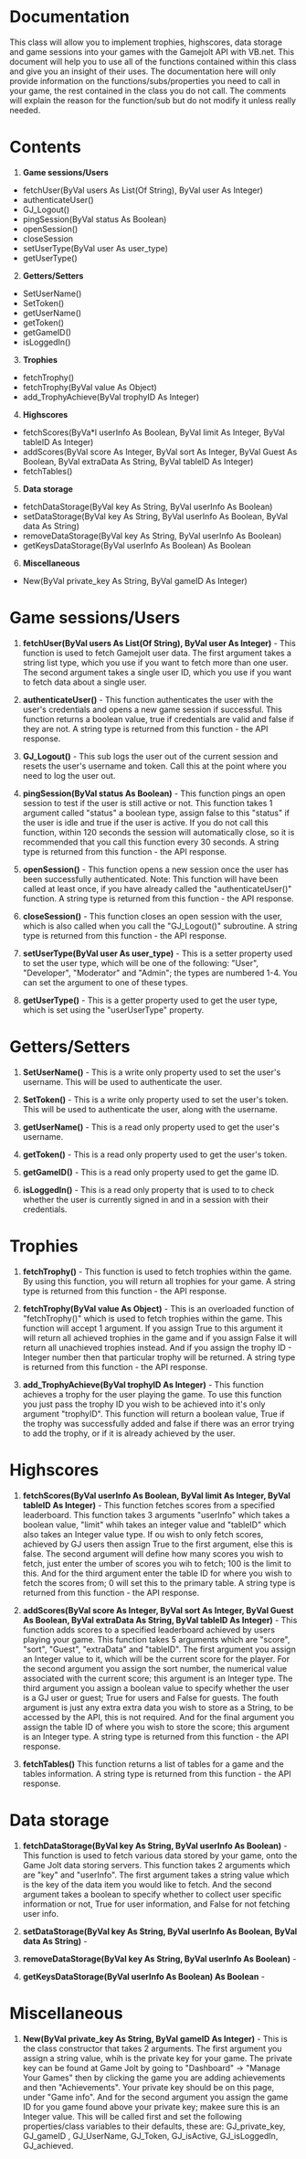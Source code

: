 Documentation
=============
This class will allow you to implement trophies, highscores, data storage and game sessions into your games with the 
Gamejolt API with VB.net. This document will help you to use all of the functions contained within this class and give you an insight of their uses. The documentation here will only provide information on the functions/subs/properties you need to call in your game, the rest contained in the class you do not call. The comments will explain the reason for the function/sub but do not modify it unless really needed.

Contents
=============
1. **Game sessions/Users**
  - fetchUser(ByVal users As List(Of String), ByVal user As Integer)
  - authenticateUser()
  - GJ_Logout()
  - pingSession(ByVal status As Boolean)
  - openSession()
  - closeSession
  - setUserType(ByVal user As user_type)
  - getUserType()

2. **Getters/Setters**
  - SetUserName()
  - SetToken()  
  - getUserName()
  - getToken()
  - getGameID()
  - isLoggedIn()

3. **Trophies**
  - fetchTrophy()
  - fetchTrophy(ByVal value As Object)
  - add_TrophyAchieve(ByVal trophyID As Integer)

4. **Highscores**
  - fetchScores(ByVa*l userInfo As Boolean, ByVal limit As Integer, ByVal tableID As Integer)
  - addScores(ByVal score As Integer, ByVal sort As Integer, ByVal Guest As Boolean, ByVal extraData As String, ByVal     tableID As Integer)
  - fetchTables()

5. **Data storage**
  - fetchDataStorage(ByVal key As String, ByVal userInfo As Boolean)
  - setDataStorage(ByVal key As String, ByVal userInfo As Boolean, ByVal data As String)
  - removeDataStorage(ByVal key As String, ByVal userInfo As Boolean)
  - getKeysDataStorage(ByVal userInfo As Boolean) As Boolean

6. **Miscellaneous**
  - New(ByVal private_key As String, ByVal gameID As Integer)

Game sessions/Users
=============
1. **fetchUser(ByVal users As List(Of String), ByVal user As Integer)** -
This function is used to fetch Gamejolt user data. The first argument takes a string list type, which you use if you want to fetch more than one user. The second argument takes a single user ID, which you use if you want to fetch data about a single user.

2. **authenticateUser()** -
This function authenticates the user with the user's credentials and opens a new game session if successful. This function returns a  boolean value,  true if credentials are valid and false if they are not. A string type is returned from this function - the API response.


3. **GJ_Logout()** -
This sub logs the user out of the current session and resets the user's username and token. Call this at the point where you need to log the user out.

4. **pingSession(ByVal status As Boolean)** -
This function pings an open session to test if the user is still active or not. This function takes 1 argument called "status" a boolean type, assign false to this "status" if the user is idle and true if the user is active.
If you do not call this function, within 120 seconds the session will automatically close, so it is recommended that you call this function every 30 seconds. A string type is returned from this function - the API response.

5. **openSession()** -
This function opens a new session once the user has been successfully authenticated. Note: This function will have been called at least once, if you have already called the "authenticateUser()" function. A string type is returned from this function - the API response.

6. **closeSession()** -
This function closes an open session with the user, which is also called when you call the "GJ_Logout()" subroutine. A string type is returned from this function - the API response. 

7. **setUserType(ByVal user As user_type)** -
This is a setter property used to set the user type, which will be one of the following: "User", "Developer", "Moderator" and "Admin"; the types are numbered 1-4. You can set the argument to one of these types.

8. **getUserType()** -
This is a getter property used to get the user type, which is set using the "userUserType" property.

Getters/Setters
=============
1. **SetUserName()** -
This is a write only property used to set the user's username. This will be used to authenticate the user. 

2. **SetToken()** - 
This is a write only property used to set the user's token. This will be used to authenticate the user, along with the username. 

3. **getUserName()** -
This is a read only property used to get the user's username.

4. **getToken()** -
This is a read only property used to get the user's token.

5. **getGameID()** -
This is a read only property used to get the game ID.

6. **isLoggedIn()** -
This is a read only property that is used to to check whether the user is currently signed in and in a session with their credentials.

Trophies
=============
1. **fetchTrophy()** -
This function is used to fetch trophies within the game. By using this function, you will return all trophies for your game. A string type is returned from this function - the API response. 

2. **fetchTrophy(ByVal value As Object)** -
This is an overloaded function of "fetchTrophy()" which is used to fetch trophies within the game. This function will accept 1 argument. If you assign True to this argument it will return all achieved trophies in the game and if you assign False it will return all unachieved trophies instead. And if you assign the trophy ID - Integer number then that particular trophy will be returned.  A string type is returned from this function - the API response.

3. **add_TrophyAchieve(ByVal trophyID As Integer)** -
This function achieves a trophy for the user playing the game. To use this function you just pass the trophy ID you wish to be achieved into it's only argument "trophyID". This function will return a boolean value, True if the trophy was successfully added and false if there was an error trying to add the trophy, or if it is already achieved by the user.

Highscores
=============
1. **fetchScores(ByVal userInfo As Boolean, ByVal limit As Integer, ByVal tableID As Integer)** -
This function fetches scores from a specified leaderboard. This function takes 3 arguments "userInfo" which takes a boolean value, "limit" whih takes an integer value and "tableID" which also takes an Integer value type. If ou wish to only fetch scores, achieved by GJ users then assign True to the first argument, else this is false. The second argument will define how many scores you wish to fetch, just enter the umber of scores you wih to fetch; 100 is the limit to this. And for the third argument enter the table ID for where you wish to fetch the scores from; 0 will set this to the primary table. A string type is returned from this function - the API response.

2. **addScores(ByVal score As Integer, ByVal sort As Integer, ByVal Guest As Boolean, ByVal extraData As String, ByVal tableID As Integer)** -
This function adds scores to a specified leaderboard achieved by users playing your game. This function takes 5 arguments which are "score", "sort", "Guest", "extraData" and "tableID". The first argument you assign an Integer value to it, which will be the current score for the player. For the second argument you assign the sort number, the numerical value associated with the current score; this argument is an Integer type. The third argument you assign a boolean value to specify whether the user is a GJ user or guest; True for users and False for guests. The fouth argument is just any extra extra data you wish to store as a String, to be accessed by the API, this is not required. And for the final argument you assign the table ID of where you wish to store the score; this argument is an Integer type. A string type is returned from this function - the API response.

3. **fetchTables()**
This function returns a list of tables for a game and the tables information. A string type is returned from this function - the API response.

Data storage
=============
1. **fetchDataStorage(ByVal key As String, ByVal userInfo As Boolean)** -
This function is used  to fetch various data stored by your game, onto the Game Jolt data storing servers. This function takes 2 arguments which are "key" and "userInfo". The first argument takes a string value which is the key of the data item you would like to fetch. And the second argument takes a boolean to specify whether to collect user specific information or not, True for user information, and False for not fetching user info.

2. **setDataStorage(ByVal key As String, ByVal userInfo As Boolean, ByVal data As String)** -

3. **removeDataStorage(ByVal key As String, ByVal userInfo As Boolean)** -

4. **getKeysDataStorage(ByVal userInfo As Boolean) As Boolean** -

Miscellaneous
=============
1. **New(ByVal private_key As String, ByVal gameID As Integer)** -
This is the class constructor that takes 2 arguments. The first argument you assign a string value, whih is the private key for your game. The private key can be found at Game Jolt by going to "Dashboard" -> "Manage Your Games" then by clicking the game you are adding achievements and then "Achievements". Your private key should be on this page, under "Game info". And for the second argument you assign the game ID for you game found above your private key; makee sure this is an Integer value. This will be called first and set the following properties/class variables to their defaults, these are: GJ_private_key, GJ_gameID , GJ_UserName, GJ_Token, GJ_isActive, GJ_isLoggedIn, GJ_achieved.


